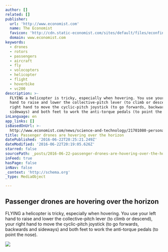 ```yaml
---
author: []
related: []
publisher:
  url: 'http://www.economist.com'
  name: The Economist
  favicon: 'http://cdn.static-economist.com/sites/default/files/econfinal_favicon.ico'
  domain: www.economist.com
keywords:
  - drones
  - rotors
  - passengers
  - aircraft
  - fly
  - volocopters
  - helicopter
  - flight
  - hoverbike
  - vc200
description: >-
  FLYING a helicopter is tricky, especially when hovering. You use your left
  hand to raise and lower the collective-pitch lever (to climb or descend), your
  right hand to move the cyclic-pitch joystick (to go forwards, backwards and
  sideways) and both feet to work the anti-torque pedals (to point the nose).
inLanguage: en
app_links: []
isBasedOnUrl: >-
  http://www.economist.com/news/science-and-technology/21701080-personal-robotic-aircraft-are-cheaper-and-safer-helicopterand-much-easier
title: Passenger drones are hovering over the horizon
datePublished: '2016-06-22T20:25:21.249Z'
dateModified: '2016-06-22T20:19:05.626Z'
starred: false
sourcePath: _posts/2016-06-22-passenger-drones-are-hovering-over-the-horizon.md
inFeed: true
hasPage: false
inNav: false
_context: 'http://schema.org'
_type: MediaObject

---
```

<article style=""><h1>Passenger drones are hovering over the horizon</h1><p>FLYING a helicopter is tricky, especially when hovering. You use your left hand to raise and lower the collective-pitch lever (to climb or descend), your right hand to move the cyclic-pitch joystick (to go forwards, backwards and sideways) and both feet to work the anti-torque pedals (to point the nose).</p><img src="http://cdn.static-economist.com/sites/default/files/cf_images/images-magazine/2016/06/25/ST/20160625_STP002_facebook.jpg" /></article>